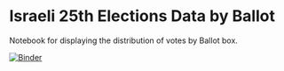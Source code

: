 # Israeli 25th Elections Data by Ballot

Notebook for displaying the distribution of votes by Ballot box.

[![Binder](https://mybinder.org/badge_logo.svg)](https://mybinder.org/v2/gh/shaielc/Behirot/HEAD?labpath=view.ipynb)